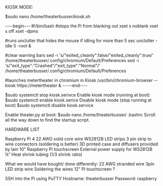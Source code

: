 KIOSK MODE:

$sudo nano /home/theaterbusser/kiosk.sh

----begin---
#!/bin/bash
#stops the Pi from blanking out 
xset s noblank
xset s off
xset -dpms

#runs unclutter that hides the mouse if idling for more than 5 sec
unclutter -idle 5 -root &

#clear warning bars
sed -i 's/"exited_cleanly":false/"exited_cleanly":true/' /home/theaterbusser/.config/chromium/Default/Preferences
sed -i 's/"exit_type":"Crashed"/"exit_type":"Normal"/' /home/theaterbusser/.config/chromium/Default/Preferences

#launches metertheater in chromium in Kiosk
/usr/bin/chromium-browser  --kiosk https://metertheater &
-----end----


$sudo systemctl stop kiosk.serivce
Enable kiosk mode (running at boot)
$sudo systemctl enable kiosk.serice 
Disable kiosk mode (stop running at boot)
$sudo systemctl disable kiosk.service

Enable theater.py at boot:
$sudo nano /home/theaterbusser/ .bashrc
Scroll all the way down to find the startup script.


HARDWARE LIST

Raspberry Pi 4
22 AWG solid core wire 
WS2812B LED strips
3 pin strip to wire connectors (soldering is better)
3D printed case and diffusers provided by Iain 
10” Raspberry Pi touchscreen
External power supply for WS2812B
¼”  Heat shrink tubing  (1/3 shrink ratio)

What we would have bought/ done differently:
22 AWG stranded wire 3pin LED strip wire
Soldering the wires
12” Pi touchscreen ?

SSH into the Pi using PuTTY
Hostname: theaterbusser
Password: raspberry
